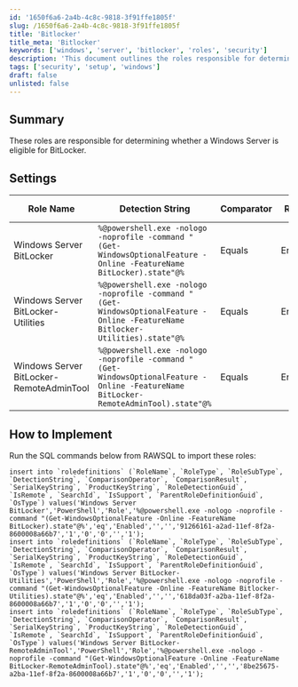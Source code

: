 ```yaml
---
id: '1650f6a6-2a4b-4c8c-9818-3f91ffe1805f'
slug: /1650f6a6-2a4b-4c8c-9818-3f91ffe1805f
title: 'Bitlocker'
title_meta: 'Bitlocker'
keywords: ['windows', 'server', 'bitlocker', 'roles', 'security']
description: 'This document outlines the roles responsible for determining the eligibility of Windows Server for BitLocker. It includes detailed detection strings, comparators, and the applicable operating systems for each role, along with SQL commands to implement these roles.'
tags: ['security', 'setup', 'windows']
draft: false
unlisted: false
---
```


## Summary

These roles are responsible for determining whether a Windows Server is eligible for BitLocker.

## Settings

| Role Name                                     | Detection String                                                                                                       | Comparator | Result  | Applicable OS |
|-----------------------------------------------|-----------------------------------------------------------------------------------------------------------------------|------------|---------|----------------|
| Windows Server BitLocker                      | `%@powershell.exe -nologo -noprofile -command "(Get-WindowsOptionalFeature -Online -FeatureName BitLocker).state"@%` | Equals     | Enabled | Windows        |
| Windows Server BitLocker-Utilities            | `%@powershell.exe -nologo -noprofile -command "(Get-WindowsOptionalFeature -Online -FeatureName Bitlocker-Utilities).state"@%` | Equals     | Enabled | Windows        |
| Windows Server BitLocker-RemoteAdminTool     | `%@powershell.exe -nologo -noprofile -command "(Get-WindowsOptionalFeature -Online -FeatureName BitLocker-RemoteAdminTool).state"@%` | Equals     | Enabled | Windows        |

## How to Implement

Run the SQL commands below from RAWSQL to import these roles:

```
insert into `roledefinitions` (`RoleName`, `RoleType`, `RoleSubType`, `DetectionString`, `ComparisonOperator`, `ComparisonResult`, `SerialKeyString`, `ProductKeyString`, `RoleDetectionGuid`, `IsRemote`, `SearchId`, `IsSupport`, `ParentRoleDefinitionGuid`, `OsType`) values('Windows Server BitLocker','PowerShell','Role','%@powershell.exe -nologo -noprofile -command "(Get-WindowsOptionalFeature -Online -FeatureName BitLocker).state"@%','eq','Enabled','','','91266161-a2ad-11ef-8f2a-8600008a66b7','1','0','0','','1');
insert into `roledefinitions` (`RoleName`, `RoleType`, `RoleSubType`, `DetectionString`, `ComparisonOperator`, `ComparisonResult`, `SerialKeyString`, `ProductKeyString`, `RoleDetectionGuid`, `IsRemote`, `SearchId`, `IsSupport`, `ParentRoleDefinitionGuid`, `OsType`) values('Windows Server BitLocker-Utilities','PowerShell','Role','%@powershell.exe -nologo -noprofile -command "(Get-WindowsOptionalFeature -Online -FeatureName Bitlocker-Utilities).state"@%','eq','Enabled','','','618da03f-a2ba-11ef-8f2a-8600008a66b7','1','0','0','','1');
insert into `roledefinitions` (`RoleName`, `RoleType`, `RoleSubType`, `DetectionString`, `ComparisonOperator`, `ComparisonResult`, `SerialKeyString`, `ProductKeyString`, `RoleDetectionGuid`, `IsRemote`, `SearchId`, `IsSupport`, `ParentRoleDefinitionGuid`, `OsType`) values('Windows Server BitLocker-RemoteAdminTool','PowerShell','Role','%@powershell.exe -nologo -noprofile -command "(Get-WindowsOptionalFeature -Online -FeatureName BitLocker-RemoteAdminTool).state"@%','eq','Enabled','','','8be25675-a2ba-11ef-8f2a-8600008a66b7','1','0','0','','1');
```
